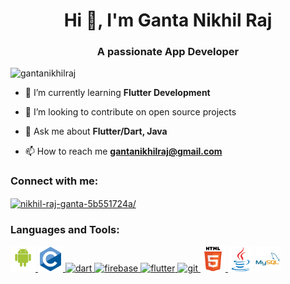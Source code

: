<h1 align="center">Hi 👋, I'm Ganta Nikhil Raj</h1>
<h3 align="center">A passionate App Developer</h3>


<p align="left"> <img src="https://komarev.com/ghpvc/?username=gantanikhilraj&label=%20Visitors&color=0e75b6&style=flat" alt="gantanikhilraj" /> </p>

<!-- - 🔭 I’m currently working for **NearFi as a SDE Intern** -->

- 🌱 I’m currently learning **Flutter Development**

- 👯 I’m looking to contribute on open source projects

- 💬 Ask me about **Flutter/Dart, Java**

- 📫 How to reach me **gantanikhilraj@gmail.com**

<h3 align="left">Connect with me:</h3>
<p align="left">
<a href="https://linkedin.com/in/nikhil-raj-ganta-5b551724a/" target="blank"><img align="center" src="https://raw.githubusercontent.com/rahuldkjain/github-profile-readme-generator/master/src/images/icons/Social/linked-in-alt.svg" alt="nikhil-raj-ganta-5b551724a/" height="30" width="40" /></a>
<!-- <a href="https://instagram.com/i__nikkhil__" target="blank"><img align="center" src="https://raw.githubusercontent.com/rahuldkjain/github-profile-readme-generator/master/src/images/icons/Social/instagram.svg" alt="i__nikkhil__" height="30" width="40" /></a>
<a href="https://twitter.com/gantanikhilraj" target="blank"><img align="center" src="https://raw.githubusercontent.com/rahuldkjain/github-profile-readme-generator/master/src/images/icons/Social/twitter.svg" alt="twitter.com/gantanikhilraj" height="30" width="40" /></a> -->
</p>

<h3 align="left">Languages and Tools:</h3>
<p align="left"> 
  <a href="https://developer.android.com" target="_blank" rel="noreferrer"> <img src="https://raw.githubusercontent.com/devicons/devicon/master/icons/android/android-original-wordmark.svg" alt="android" width="40" height="40"/> </a> 
  <a href="https://www.cprogramming.com/" target="_blank" rel="noreferrer"> <img src="https://raw.githubusercontent.com/devicons/devicon/master/icons/c/c-original.svg" alt="c" width="40" height="40"/> </a> 
  <a href="https://dart.dev" target="_blank" rel="noreferrer"> <img src="https://www.vectorlogo.zone/logos/dartlang/dartlang-icon.svg" alt="dart" width="40" height="40"/> </a> 
  <a href="https://firebase.google.com/" target="_blank" rel="noreferrer"> <img src="https://www.vectorlogo.zone/logos/firebase/firebase-icon.svg" alt="firebase" width="40" height="40"/> </a> 
  <a href="https://flutter.dev" target="_blank" rel="noreferrer"> <img src="https://www.vectorlogo.zone/logos/flutterio/flutterio-icon.svg" alt="flutter" width="40" height="40"/> </a> 
  <a href="https://git-scm.com/" target="_blank" rel="noreferrer"> <img src="https://www.vectorlogo.zone/logos/git-scm/git-scm-icon.svg" alt="git" width="40" height="40"/> </a> 
  <a href="https://www.w3.org/html/" target="_blank" rel="noreferrer"> <img src="https://raw.githubusercontent.com/devicons/devicon/master/icons/html5/html5-original-wordmark.svg" alt="html5" width="40" height="40"/> </a> 
  <a href="https://www.java.com" target="_blank" rel="noreferrer"> <img src="https://raw.githubusercontent.com/devicons/devicon/master/icons/java/java-original.svg" alt="java" width="40" height="40"/></a> 
<!--  <a href="https://www.microsoft.com/en-us/sql-server" target="_blank" rel="noreferrer"> <img src="https://www.svgrepo.com/show/303229/microsoft-sql-server-logo.svg" alt="mssql" width="40" height="40"/> </a> -->
 <a href="https://www.mysql.com/" target="_blank" rel="noreferrer"> <img src="https://raw.githubusercontent.com/devicons/devicon/master/icons/mysql/mysql-original-wordmark.svg" alt="mysql" width="40" height="40"/> </a> 
<!--   <a href="https://www.oracle.com/" target="_blank" rel="noreferrer"> <img src="https://raw.githubusercontent.com/devicons/devicon/master/icons/oracle/oracle-original.svg" alt="oracle" width="40" height="40"/> </a> -->
<!--  <a href="https://www.github.com/" target="_blank" rel="noreferrer"> <img src="https://raw.githubusercontent.com/devicons/devicon/master/icons/github/github-original.svg" alt="github" width="40" height="40"/> </a> -->
</p>


<!-- ## 📈 Stats ~ 
<p align="center"> -->

<!-- //[![GitHub Streak](https://github-readme-streak-stats.herokuapp.com?user=gantanikhilraj&theme=modern-lilac2&border_radius=5&date_format=M%20j%5B%2C%20Y%5D)](https://git.io/streak-stats)// -->
<!-- //  <img width="48%" src="https://github-readme-stats.vercel.app/api?username=gantanikhilraj&show_icons=true&theme=merko&hide_border=true" /> -->

<!--   <img width="48%" height="25%" src="https://github-readme-stats.vercel.app/api?username=gantanikhilraj&show_icons=true&theme=city_lights&border_color=393939&bg_color=00000000" />
  <img width="48%"  height="25%" src="https://github-readme-streak-stats.herokuapp.com?user=gantanikhilraj&theme=modern-lilac2&border_radius=5&date_format=M%20j%5B%2C%20Y%5D" />
</p>  -->



<!-- ![Nikhil Raj's github activity graph](https://github-readme-activity-graph.cyclic.app/graph?username=gantanikhilraj&theme=react) -->
